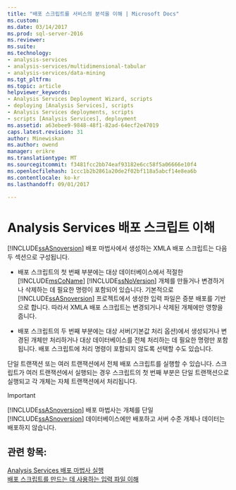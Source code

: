 ```yaml
---
title: "배포 스크립트를 서비스의 분석을 이해 | Microsoft Docs"
ms.custom: 
ms.date: 03/14/2017
ms.prod: sql-server-2016
ms.reviewer: 
ms.suite: 
ms.technology:
- analysis-services
- analysis-services/multidimensional-tabular
- analysis-services/data-mining
ms.tgt_pltfrm: 
ms.topic: article
helpviewer_keywords:
- Analysis Services Deployment Wizard, scripts
- deploying [Analysis Services], scripts
- Analysis Services deployments, scripts
- scripts [Analysis Services], deployment
ms.assetid: a63ebee9-9848-48f1-82ad-64ecf2e47019
caps.latest.revision: 31
author: Minewiskan
ms.author: owend
manager: erikre
ms.translationtype: MT
ms.sourcegitcommit: f3481fcc2bb74eaf93182e6cc58f5a06666e10f4
ms.openlocfilehash: 1ccc1b2b2861a20de2f02bf118a5abcf14e8ea6b
ms.contentlocale: ko-kr
ms.lasthandoff: 09/01/2017

---
```

# <a name="understanding-the-analysis-services-deployment-script"></a>Analysis Services 배포 스크립트 이해
  [!INCLUDE[ssASnoversion](../../includes/ssasnoversion-md.md)] 배포 마법사에서 생성하는 XMLA 배포 스크립트는 다음 두 섹션으로 구성됩니다.  
  
-   배포 스크립트의 첫 번째 부분에는 대상 데이터베이스에서 적절한 [!INCLUDE[msCoName](../../includes/msconame-md.md)] [!INCLUDE[ssNoVersion](../../includes/ssnoversion-md.md)] 개체를 만들거나 변경하거나 삭제하는 데 필요한 명령이 포함되어 있습니다. 기본적으로 [!INCLUDE[ssASnoversion](../../includes/ssasnoversion-md.md)] 프로젝트에서 생성한 입력 파일은 증분 배포를 기반으로 합니다. 따라서 XMLA 배포 스크립트는 변경되거나 삭제된 개체에만 영향을 줍니다.  
  
-   배포 스크립트의 두 번째 부분에는 대상 서버(기본값 처리 옵션)에서 생성되거나 변경된 개체만 처리하거나 대상 데이터베이스를 전체 처리하는 데 필요한 명령만 포함됩니다. 배포 스크립트에 처리 명령이 포함되지 않도록 선택할 수도 있습니다.  
  
 단일 트랜잭션 또는 여러 트랜잭션에서 전체 배포 스크립트를 실행할 수 있습니다. 스크립트가 여러 트랜잭션에서 실행되는 경우 스크립트의 첫 번째 부분은 단일 트랜잭션으로 실행되고 각 개체는 자체 트랜잭션에서 처리됩니다.  
  
> [!IMPORTANT]  
>  [!INCLUDE[ssASnoversion](../../includes/ssasnoversion-md.md)] 배포 마법사는 개체를 단일 [!INCLUDE[ssASnoversion](../../includes/ssasnoversion-md.md)] 데이터베이스에만 배포하고 서버 수준 개체나 데이터는 배포하지 않습니다.  
  
## <a name="see-also"></a>관련 항목:  
 [Analysis Services 배포 마법사 실행](../../analysis-services/multidimensional-models/running-the-analysis-services-deployment-wizard.md)   
 [배포 스크립트를 만드는 데 사용하는 입력 파일 이해](../../analysis-services/multidimensional-models/deployment-script-files-input-used-to-create-deployment-script.md)  
  
  

